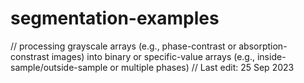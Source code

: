 # segmentation-examples
//
processing grayscale arrays (e.g., phase-contrast or absorption-constrast images) into binary or specific-value arrays (e.g., inside-sample/outside-sample or multiple phases)
//
Last edit: 25 Sep 2023
